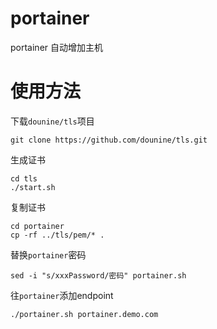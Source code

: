# portainer
portainer 自动增加主机
# 使用方法
下载`dounine/tls`项目
```
git clone https://github.com/dounine/tls.git
```
生成证书
```
cd tls
./start.sh
```
复制证书
```
cd portainer
cp -rf ../tls/pem/* .
```
替换`portainer`密码
```
sed -i "s/xxxPassword/密码" portainer.sh
```
往`portainer`添加endpoint
```
./portainer.sh portainer.demo.com
```


